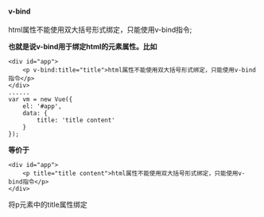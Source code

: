 #### v-bind

html属性不能使用双大括号形式绑定，只能使用v-bind指令;

**也就是说v-bind用于绑定html的元素属性。比如**

```vue
<div id="app">
    <p v-bind:title="title">html属性不能使用双大括号形式绑定，只能使用v-bind指令</p>
</div>
......
var vm = new Vue({
    el: '#app',
    data: {
        title: 'title content'
    }
});
```

**等价于**

```vue
<div id="app">
    <p title="title content">html属性不能使用双大括号形式绑定，只能使用v-bind指令</p>
</div>
```

将p元素中的title属性绑定